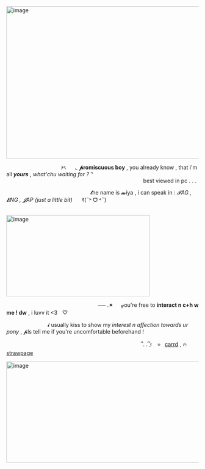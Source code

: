 <img width="1200" height="400" alt="image" src="https://github.com/user-attachments/assets/1c4b407d-fd1d-4a3b-8edf-1bce6f912a4f" />

 ⠀⠀ ⠀⠀ ⠀⠀  ⠀⠀ ⠀⠀⠀⠀ ۶ৎ ⠀⠀⌞ __𝓹romiscuous boy__ , you already know , that i'm all __*yours*__ , *what'chu waiting for ?* ⌝  ⠀
 ⠀⠀ ⠀⠀ ⠀⠀  ⠀⠀ ⠀⠀⠀⠀  ⠀ ⠀⠀ ⠀⠀ ⠀⠀  ⠀⠀ ⠀⠀⠀⠀ ⠀ ⠀⠀ ⠀ ⠀⠀⠀⠀ ⠀ ⠀⠀ ⠀ ⠀⠀⠀⠀ ⠀ ⠀⠀⠀  ⠀⠀ ⠀⠀⠀⠀  best viewed in pc . . .
 
 ⠀⠀ ⠀⠀ ⠀ ⠀⠀ ⠀⠀⠀ ⠀⠀ ⠀ ⠀⠀ ⠀⠀ ⠀𝓽he name is 𝓶iya , i can speak in : *𝓣AG , 𝑬NG , 𝓙AP (just a little bit)* ⠀⠀ꉂ(˵˃ ᗜ ˂˵)

 ⠀⠀ ⠀⠀ ⠀ ⠀⠀ ⠀⠀⠀⠀ ⠀⠀ ⠀ ⠀⠀ ⠀⠀⠀⠀ ⠀⠀ ⠀<img width="376" height="213" alt="image" src="https://github.com/user-attachments/assets/00731a3b-f47c-4952-a0d4-86f07b1821cf" />


 ⠀⠀ ⠀⠀ ⠀ ⠀⠀ ⠀⠀⠀  ⠀⠀ ⠀⠀ ⠀⠀ ⠀⠀⠀⠀ ── .✦⠀⠀𝓎ou're free to __interact n c+h w me ! dw__ , i luvv it <3ㅤ♡

 ⠀⠀ ⠀ ⠀⠀⠀ ⠀ ⠀⠀𝓲 usually kiss to show my *interest n affection towards ur pony* , 𝓹ls tell me if you're uncomfortable beforehand !

 ⠀⠀ ⠀⠀ ⠀ ⠀⠀⠀ ⠀⠀ ⠀ ⠀⠀⠀⠀ ⠀⠀ ⠀ ⠀⠀⠀⠀ ⠀⠀⠀ ⠀⠀ ⠀ ⠀ ՞. .՞𐦯 ⠀⭐⠀[carrd](https://koriandrrs.carrd.co) , 🔥 [strawpage](https://koriandrrs.straw.page)


<img width="1199" height="265" alt="image" src="https://github.com/user-attachments/assets/5d3f7d6e-d2a5-4c0d-a633-47e7fbe586be" />

